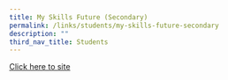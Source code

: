 ```yaml
---
title: My Skills Future (Secondary)
permalink: /links/students/my-skills-future-secondary
description: ""
third_nav_title: Students
---
```

[Click here to site](https://www.myskillsfuture.gov.sg/content/student/en/secondary.html)